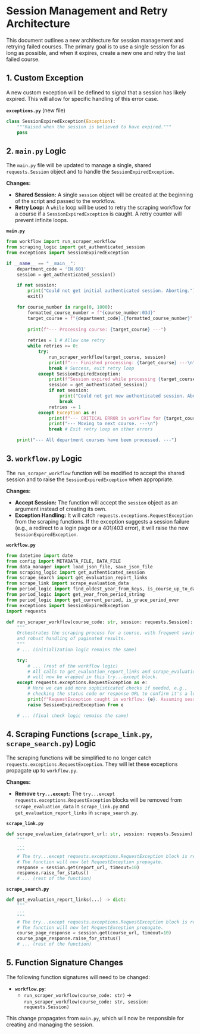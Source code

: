 # Session Management and Retry Architecture

This document outlines a new architecture for session management and retrying failed courses. The primary goal is to use a single session for as long as possible, and when it expires, create a new one and retry the last failed course.

## 1. Custom Exception

A new custom exception will be defined to signal that a session has likely expired. This will allow for specific handling of this error case.

**`exceptions.py`** (new file)
```python
class SessionExpiredException(Exception):
    """Raised when the session is believed to have expired."""
    pass
```

## 2. `main.py` Logic

The `main.py` file will be updated to manage a single, shared `requests.Session` object and to handle the `SessionExpiredException`.

**Changes:**

*   **Shared Session:** A single `session` object will be created at the beginning of the script and passed to the workflow.
*   **Retry Loop:** A `while` loop will be used to retry the scraping workflow for a course if a `SessionExpiredException` is caught. A retry counter will prevent infinite loops.

**`main.py`**
```python
from workflow import run_scraper_workflow
from scraping_logic import get_authenticated_session
from exceptions import SessionExpiredException

if __name__ == "__main__":
    department_code = 'EN.601'
    session = get_authenticated_session()

    if not session:
        print("Could not get initial authenticated session. Aborting.")
        exit()

    for course_number in range(0, 1000):
        formatted_course_number = f"{course_number:03d}"
        target_course = f"{department_code}.{formatted_course_number}"
        
        print(f"--- Processing course: {target_course} ---")
        
        retries = 1 # Allow one retry
        while retries >= 0:
            try:
                run_scraper_workflow(target_course, session)
                print(f"--- Finished processing: {target_course} ---\n")
                break # Success, exit retry loop
            except SessionExpiredException:
                print(f"Session expired while processing {target_course}. Retrying...")
                session = get_authenticated_session()
                if not session:
                    print("Could not get new authenticated session. Aborting retries for this course.")
                    break
                retries -= 1
            except Exception as e:
                print(f"--- CRITICAL ERROR in workflow for {target_course}: {e} ---")
                print("--- Moving to next course. ---\n")
                break # Exit retry loop on other errors

    print("--- All department courses have been processed. ---")
```

## 3. `workflow.py` Logic

The `run_scraper_workflow` function will be modified to accept the shared session and to raise the `SessionExpiredException` when appropriate.

**Changes:**

*   **Accept Session:** The function will accept the `session` object as an argument instead of creating its own.
*   **Exception Handling:** It will catch `requests.exceptions.RequestException` from the scraping functions. If the exception suggests a session failure (e.g., a redirect to a login page or a 401/403 error), it will raise the new `SessionExpiredException`.

**`workflow.py`**
```python
from datetime import date
from config import METADATA_FILE, DATA_FILE
from data_manager import load_json_file, save_json_file
from scraping_logic import get_authenticated_session
from scrape_search import get_evaluation_report_links
from scrape_link import scrape_evaluation_data
from period_logic import find_oldest_year_from_keys, is_course_up_to_date, get_period_from_instance_key
from period_logic import get_year_from_period_string
from period_logic import get_current_period, is_grace_period_over
from exceptions import SessionExpiredException
import requests

def run_scraper_workflow(course_code: str, session: requests.Session):
    """
    Orchestrates the scraping process for a course, with frequent saving
    and robust handling of paginated results.
    """
    # ... (initialization logic remains the same)

    try:
        # ... (rest of the workflow logic)
        # All calls to get_evaluation_report_links and scrape_evaluation_data
        # will now be wrapped in this try...except block.
    except requests.exceptions.RequestException as e:
        # Here we can add more sophisticated checks if needed, e.g.,
        # checking the status code or response URL to confirm it's a login redirect.
        print(f"RequestException caught in workflow: {e}. Assuming session expired.")
        raise SessionExpiredException from e

    # ... (final check logic remains the same)
```

## 4. Scraping Functions (`scrape_link.py`, `scrape_search.py`) Logic

The scraping functions will be simplified to no longer catch `requests.exceptions.RequestException`. They will let these exceptions propagate up to `workflow.py`.

**Changes:**

*   **Remove `try...except`:** The `try...except requests.exceptions.RequestException` blocks will be removed from `scrape_evaluation_data` in `scrape_link.py` and `get_evaluation_report_links` in `scrape_search.py`.

**`scrape_link.py`**
```python
def scrape_evaluation_data(report_url: str, session: requests.Session) -> dict:
    """
    ...
    """
    # The try...except requests.exceptions.RequestException block is removed.
    # The function will now let RequestException propagate.
    response = session.get(report_url, timeout=10)
    response.raise_for_status()
    # ... (rest of the function)
```

**`scrape_search.py`**
```python
def get_evaluation_report_links(...) -> dict:
    """
    ...
    """
    # The try...except requests.exceptions.RequestException block is removed.
    # The function will now let RequestException propagate.
    course_page_response = session.get(course_url, timeout=10)
    course_page_response.raise_for_status()
    # ... (rest of the function)
```

## 5. Function Signature Changes

The following function signatures will need to be changed:

*   **`workflow.py`**:
    *   `run_scraper_workflow(course_code: str)` -> `run_scraper_workflow(course_code: str, session: requests.Session)`

This change propagates from `main.py`, which will now be responsible for creating and managing the session.